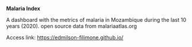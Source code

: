 **Malaria Index**

A dashboard with the metrics of malaria in Mozambique during the last 10 years (2020). 
open source data from malariaatlas.org 

Access link: https://edmilson-filimone.github.io/
